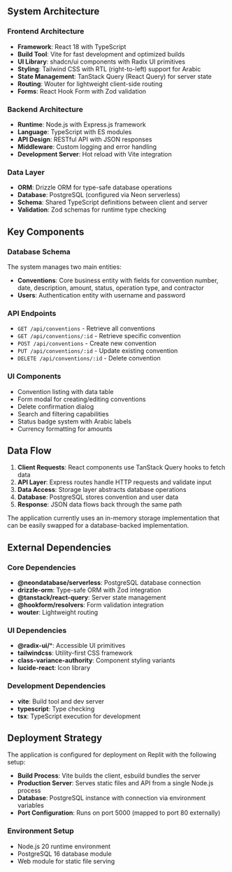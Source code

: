 ## System Architecture

### Frontend Architecture
- **Framework**: React 18 with TypeScript
- **Build Tool**: Vite for fast development and optimized builds
- **UI Library**: shadcn/ui components with Radix UI primitives
- **Styling**: Tailwind CSS with RTL (right-to-left) support for Arabic
- **State Management**: TanStack Query (React Query) for server state
- **Routing**: Wouter for lightweight client-side routing
- **Forms**: React Hook Form with Zod validation

### Backend Architecture
- **Runtime**: Node.js with Express.js framework
- **Language**: TypeScript with ES modules
- **API Design**: RESTful API with JSON responses
- **Middleware**: Custom logging and error handling
- **Development Server**: Hot reload with Vite integration

### Data Layer
- **ORM**: Drizzle ORM for type-safe database operations
- **Database**: PostgreSQL (configured via Neon serverless)
- **Schema**: Shared TypeScript definitions between client and server
- **Validation**: Zod schemas for runtime type checking

## Key Components

### Database Schema
The system manages two main entities:
- **Conventions**: Core business entity with fields for convention number, date, description, amount, status, operation type, and contractor
- **Users**: Authentication entity with username and password

### API Endpoints
- `GET /api/conventions` - Retrieve all conventions
- `GET /api/conventions/:id` - Retrieve specific convention
- `POST /api/conventions` - Create new convention
- `PUT /api/conventions/:id` - Update existing convention
- `DELETE /api/conventions/:id` - Delete convention

### UI Components
- Convention listing with data table
- Form modal for creating/editing conventions
- Delete confirmation dialog
- Search and filtering capabilities
- Status badge system with Arabic labels
- Currency formatting for amounts

## Data Flow

1. **Client Requests**: React components use TanStack Query hooks to fetch data
2. **API Layer**: Express routes handle HTTP requests and validate input
3. **Data Access**: Storage layer abstracts database operations
4. **Database**: PostgreSQL stores convention and user data
5. **Response**: JSON data flows back through the same path

The application currently uses an in-memory storage implementation that can be easily swapped for a database-backed implementation.

## External Dependencies

### Core Dependencies
- **@neondatabase/serverless**: PostgreSQL database connection
- **drizzle-orm**: Type-safe ORM with Zod integration
- **@tanstack/react-query**: Server state management
- **@hookform/resolvers**: Form validation integration
- **wouter**: Lightweight routing

### UI Dependencies
- **@radix-ui/***: Accessible UI primitives
- **tailwindcss**: Utility-first CSS framework
- **class-variance-authority**: Component styling variants
- **lucide-react**: Icon library

### Development Dependencies
- **vite**: Build tool and dev server
- **typescript**: Type checking
- **tsx**: TypeScript execution for development

## Deployment Strategy

The application is configured for deployment on Replit with the following setup:
- **Build Process**: Vite builds the client, esbuild bundles the server
- **Production Server**: Serves static files and API from a single Node.js process
- **Database**: PostgreSQL instance with connection via environment variables
- **Port Configuration**: Runs on port 5000 (mapped to port 80 externally)

### Environment Setup
- Node.js 20 runtime environment
- PostgreSQL 16 database module
- Web module for static file serving

